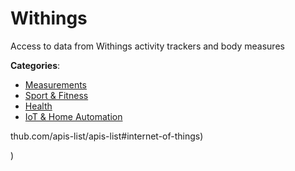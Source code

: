 # Withings


Access to data from Withings activity trackers and body measures



**Categories**:
- [Measurements](https://github.com/apis-list/apis-list#measurements)
- [Sport & Fitness](https://github.com/apis-list/apis-list#sport-and-fitness)
- [Health](https://github.com/apis-list/apis-list#health)
- [IoT & Home Automation](https://github.com/apis-list/apis-list#iot-and-home-automation)



thub.com/apis-list/apis-list#internet-of-things)



)



